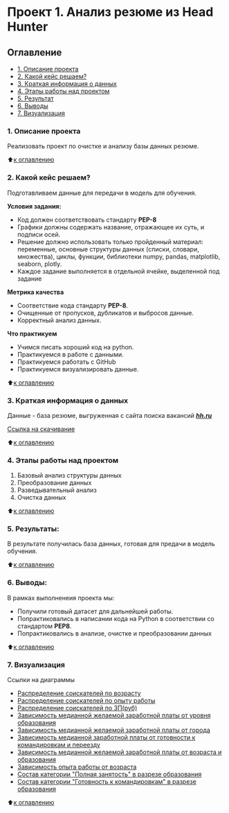# Проект 1. Анализ резюме из Head Hunter

## Оглавление

* [1. Описание проекта](https://github.com/Ramzes30765/Project_1#1-%D0%BE%D0%BF%D0%B8%D1%81%D0%B0%D0%BD%D0%B8%D0%B5-%D0%BF%D1%80%D0%BE%D0%B5%D0%BA%D1%82%D0%B0)
* [2. Какой кейс решаем?](https://github.com/Ramzes30765/Project_1#2-%D0%BA%D0%B0%D0%BA%D0%BE%D0%B9-%D0%BA%D0%B5%D0%B9%D1%81-%D1%80%D0%B5%D1%88%D0%B0%D0%B5%D0%BC)
* [3. Краткая информация о данных](https://github.com/Ramzes30765/Project_1#3-%D0%BA%D1%80%D0%B0%D1%82%D0%BA%D0%B0%D1%8F-%D0%B8%D0%BD%D1%84%D0%BE%D1%80%D0%BC%D0%B0%D1%86%D0%B8%D1%8F-%D0%BE-%D0%B4%D0%B0%D0%BD%D0%BD%D1%8B%D1%85)
* [4. Этапы работы над проектом](https://github.com/Ramzes30765/Project_1#4-%D1%8D%D1%82%D0%B0%D0%BF%D1%8B-%D1%80%D0%B0%D0%B1%D0%BE%D1%82%D1%8B-%D0%BD%D0%B0%D0%B4-%D0%BF%D1%80%D0%BE%D0%B5%D0%BA%D1%82%D0%BE%D0%BC)
* [5. Результат](https://github.com/Ramzes30765/Project_1#5-%D1%80%D0%B5%D0%B7%D1%83%D0%BB%D1%8C%D1%82%D0%B0%D1%82%D1%8B)
* [6. Выводы](https://github.com/Ramzes30765/Project_1#6-%D0%B2%D1%8B%D0%B2%D0%BE%D0%B4%D1%8B)
* [7. Визуализация](https://github.com/Ramzes30765/Project_1#7-%D0%B2%D0%B8%D0%B7%D1%83%D0%B0%D0%BB%D0%B8%D0%B7%D0%B0%D1%86%D0%B8%D1%8F)

### 1. Описание проекта
Реализовать проект по очистке и анализу базы данных резюме.

:arrow_up:[к оглавлению](https://github.com/Ramzes30765/Project_1#%D0%BE%D0%B3%D0%BB%D0%B0%D0%B2%D0%BB%D0%B5%D0%BD%D0%B8%D0%B5)

### 2. Какой кейс решаем?
Подготавливаем данные для передачи в модель для обучения.

**Условия задания:**  
- Код должен соответствовать стандарту **PEP-8**
- Графики должны содержать название, отражающее их суть, и подписи осей.
- Решение должно использовать только пройденный материал: переменные, основные структуры данных (списки, словари, множества), циклы, функции, библиотеки numpy, pandas, matplotlib, seaborn, plotly.
- Каждое задание выполняется в отдельной ячейке, выделенной под задание

**Метрика качества**     
- Соответствие кода стандарту **PEP-8**.
- Очищенные от пропусков, дубликатов и выбросов данные.
- Корректный анализ данных.

**Что практикуем**     
- Учимся писать хороший код на python.
- Практикуемся в работе с данными.
- Практикуемся работать с GitHub
- Практикуемся визуализировать данные.

:arrow_up:[к оглавлению](https://github.com/Ramzes30765/Project_1#%D0%BE%D0%B3%D0%BB%D0%B0%D0%B2%D0%BB%D0%B5%D0%BD%D0%B8%D0%B5)

### 3. Краткая информация о данных
Данные - база резюме, выгруженная с сайта поиска вакансий [***hh.ru***](https://hh.ru/)

[Ссылка на скачивание](https://disk.yandex.ru/d/9KeO8Mh8niD5DQ)

:arrow_up:[к оглавлению](https://github.com/Ramzes30765/Project_1#%D0%BE%D0%B3%D0%BB%D0%B0%D0%B2%D0%BB%D0%B5%D0%BD%D0%B8%D0%B5)

### 4. Этапы работы над проектом  

1. Базовый анализ структуры данных
2. Преобразование данных
3. Разведывательный анализ
4. Очистка данных

:arrow_up:[к оглавлению](https://github.com/Ramzes30765/Project_1#%D0%BE%D0%B3%D0%BB%D0%B0%D0%B2%D0%BB%D0%B5%D0%BD%D0%B8%D0%B5)


### 5. Результаты:  
В результате получилась база данных, готовая для предачи в модель обучения.

:arrow_up:[к оглавлению](https://github.com/Ramzes30765/Project_1#%D0%BE%D0%B3%D0%BB%D0%B0%D0%B2%D0%BB%D0%B5%D0%BD%D0%B8%D0%B5)


### 6. Выводы:  
В рамках выполненеия проекта мы:
- Получили готовый датасет для дальнейшей работы.
- Попрактиковались в написании кода на Python в соответствии со стандартом **PEP8**.
- Попрактиковались в анализе, очистке и преобразовании данных

:arrow_up:[к оглавлению](https://github.com/Ramzes30765/Project_1#%D0%BE%D0%B3%D0%BB%D0%B0%D0%B2%D0%BB%D0%B5%D0%BD%D0%B8%D0%B5)

### 7. Визуализация
Ссылки на диаграммы
* [Распределение соискателей по возрасту](https://htmlpreview.github.io/?https://github.com/Ramzes30765/Project_1/blob/ac9cfadaaf771d472519c0a90add96b5e53568e0/charts/hist_age.html)
* [Распределение соискателей по опыту работы](https://htmlpreview.github.io/?https://github.com/Ramzes30765/Project_1/blob/ac9cfadaaf771d472519c0a90add96b5e53568e0/charts/hist_exp.html)
* [Распределение соискателей по ЗП(руб)](https://htmlpreview.github.io/?https://github.com/Ramzes30765/Project_1/blob/ac9cfadaaf771d472519c0a90add96b5e53568e0/charts/hist_salary.html)
* [Зависимость медианной желаемой заработной платы от уровня образования](https://htmlpreview.github.io/?https://github.com/Ramzes30765/Project_1/blob/ac9cfadaaf771d472519c0a90add96b5e53568e0/charts/box_education.html)
* [Зависимость медианной желаемой заработной платы от города](https://htmlpreview.github.io/?https://github.com/Ramzes30765/Project_1/blob/master/charts/box_city.html)
* [Зависимость медианной заработной платы от готовности к командировкам и переезду](https://htmlpreview.github.io/?https://github.com/Ramzes30765/Project_1/blob/ac9cfadaaf771d472519c0a90add96b5e53568e0/charts/bar_trip_relocate.html)
* [Зависимость медианной желаемой заработной платы от возраста и образования](https://htmlpreview.github.io/?https://github.com/Ramzes30765/Project_1/blob/ac9cfadaaf771d472519c0a90add96b5e53568e0/charts/heatmap.html)
* [Зависимость опыта работы от возраста](https://htmlpreview.github.io/?https://github.com/Ramzes30765/Project_1/blob/ac9cfadaaf771d472519c0a90add96b5e53568e0/charts/scatter.html)
* [Состав категории "Полная занятость" в разрезе образования](https://htmlpreview.github.io/?https://github.com/Ramzes30765/Project_1/blob/e91ed22fa5ee858940651ce29e5f2d6e7e15f420/charts/pie_1.html)
* [Состав категории "Готовность к командировкам" в разрезе образования](https://htmlpreview.github.io/?https://github.com/Ramzes30765/Project_1/blob/e91ed22fa5ee858940651ce29e5f2d6e7e15f420/charts/pie_2.html)

:arrow_up:[к оглавлению](https://github.com/Ramzes30765/Project_1#%D0%BE%D0%B3%D0%BB%D0%B0%D0%B2%D0%BB%D0%B5%D0%BD%D0%B8%D0%B5)
